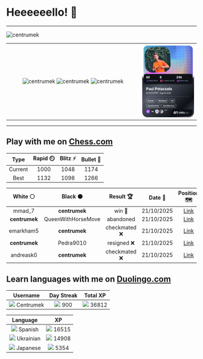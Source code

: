# Heeeeeello! 👋

----

<div>
    <img
        src="https://komarev.com/ghpvc/?username=centrumek&label=visitors&color=0e75b6&style=flat"
        alt="centrumek"
    />
</div>

<table>
  <tbody>
    <tr>
      <td align="center" width="70%" colspan="2">
        <img 
            src="https://github-readme-stats.vercel.app/api?username=centrumek&show_icons=true&count_private=true&theme=dark&hide_border=true&hide=issues,contribs&bg_color=00000000"
            alt="centrumek"
          />
        <img
            src="https://github-readme-stats.vercel.app/api/top-langs/?username=centrumek&layout=compact&hide_border=true&theme=dark&bg_color=00000000&langs_count=6&exclude_repo=air-statistic-app"
            alt="centrumek"
        />
        <img 
            src="https://github-readme-streak-stats.herokuapp.com?user=centrumek&theme=dark&hide_border=true&background=FFFFFF00"
            alt="centrumek"
        />
      </td>
      <td width="30%" rowspan="2">
        <a href="https://app.daily.dev/centrumek">
          <img
            src="./devcard.png"
            alt="centrumek"
          />
        </a>
      </td>
    </tr>
  </tbody>
</table>

---

## Play with me on [Chess.com](https://www.chess.com/member/centrumek)

<div align="center">
<!--START_SECTION:chessStats-->
<!-- Automatically generated with https://github.com/Balastrong/chess-stats-action -->

| Type | Rapid ⏲️ | Blitz ⚡ | Bullet 🔫 |
|:---:|:---:|:---:|:---:|
| Current | 1000 | 1048 | 1174 |
| Best | 1132 | 1098 | 1266 |

| White ⚪ | Black ⚫ | Result 🏆 | Date 📅 | Position 🗺️ | Type 🕕 |
|:---:|:---:|:---:|:---:|:---:|:---:|
| mmad_7 | **centrumek** | win 🥇 | 21/10/2025 | <a href="http://www.ee.unb.ca/cgi-bin/tervo/fen.pl?select=8/8/3k4/5p2/1P1P2p1/2B2b1p/1r3p1P/2RK1R2 w - - 2 41">Link</a> | Blitz |
| **centrumek** | QueenWithHorseMove | abandoned  | 21/10/2025 | <a href="http://www.ee.unb.ca/cgi-bin/tervo/fen.pl?select=6k1/5r1p/4K2p/8/8/8/8/6q1 w - - 0 56">Link</a> | Blitz |
| emarkham5 | **centrumek** | checkmated ❌ | 21/10/2025 | <a href="http://www.ee.unb.ca/cgi-bin/tervo/fen.pl?select=8/2R5/3p4/3P2p1/4Pn2/P5p1/2Q2PPP/3k1K2 b - - 5 40">Link</a> | Blitz |
| **centrumek** | Pedra9010 | resigned ❌ | 21/10/2025 | <a href="http://www.ee.unb.ca/cgi-bin/tervo/fen.pl?select=8/8/8/q2K4/8/8/1k6/8 w - - 2 70">Link</a> | Blitz |
| andreask0 | **centrumek** | checkmated ❌ | 21/10/2025 | <a href="http://www.ee.unb.ca/cgi-bin/tervo/fen.pl?select=8/8/8/4Rp2/P1p1kn1p/2B4P/2P2K2/2r5 b - - 0 45">Link</a> | Blitz |

<!--END_SECTION:chessStats-->
</div>

## Learn languages with me on [Duolingo.com](https://www.duolingo.com/profile/Centrumek)

<div align="center">
<!--START_SECTION:duolingoStats-->
<!-- Automatically generated with https://github.com/centrumek/duolingo-readme-stats-->

| Username | Day Streak | Total XP |
|:---:|:---:|:---:|
| <img src="https://raw.githubusercontent.com/centrumek/duolingo-readme-stats/main/assets/duolingo.png" height="12"> Centrumek | <img src="https://raw.githubusercontent.com/centrumek/duolingo-readme-stats/main/assets/streakinactive.svg" height="12"> 900 | <img src="https://raw.githubusercontent.com/centrumek/duolingo-readme-stats/main/assets/xp.svg" height="12"> 36812 |

| Language | XP |
|:---:|:---:|
| <img src="https://raw.githubusercontent.com/centrumek/duolingo-readme-stats/main/assets/langs/spanish.svg" height="12"> Spanish | <img src="https://raw.githubusercontent.com/centrumek/duolingo-readme-stats/main/assets/xp.svg" height="12"> 16515 |
| <img src="https://raw.githubusercontent.com/centrumek/duolingo-readme-stats/main/assets/langs/ukrainian.svg" height="12"> Ukrainian | <img src="https://raw.githubusercontent.com/centrumek/duolingo-readme-stats/main/assets/xp.svg" height="12"> 14908 |
| <img src="https://raw.githubusercontent.com/centrumek/duolingo-readme-stats/main/assets/langs/japanese.svg" height="12"> Japanese | <img src="https://raw.githubusercontent.com/centrumek/duolingo-readme-stats/main/assets/xp.svg" height="12"> 5354 |

<!--END_SECTION:duolingoStats-->
</div>
<!--
**centrumek/centrumek** is a ✨ _special_ ✨ repository because its `README.md` (this file) appears on your GitHub profile.

Here are some ideas to get you started:

- 🔭 I’m currently working on ...
- 🌱 I’m currently learning ...
- 👯 I’m looking to collaborate on ...
- 🤔 I’m looking for help with ...
- 💬 Ask me about ...
- 📫 How to reach me: ...
- 😄 Pronouns: ...
- ⚡ Fun fact: ...
-->
